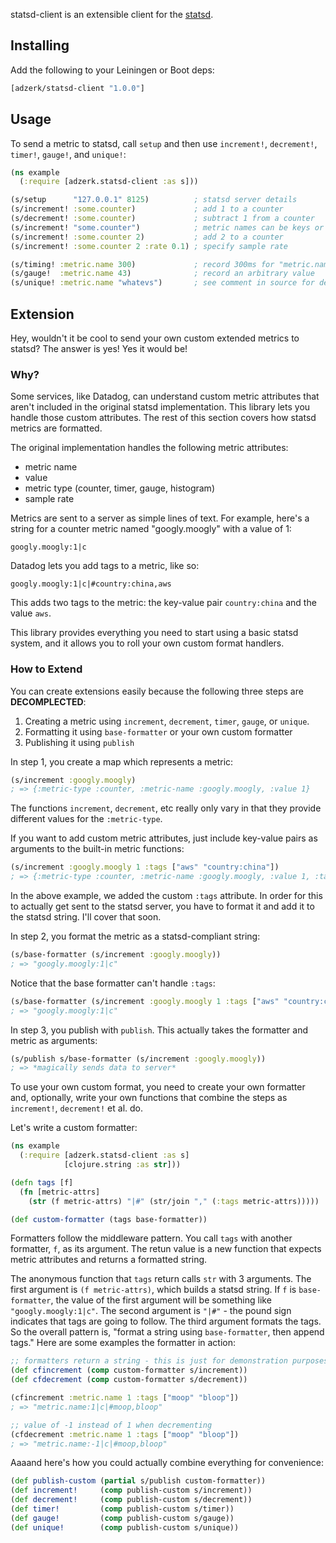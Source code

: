 statsd-client is an extensible client for the
[statsd](https://github.com/etsy/statsd).

## Installing

Add the following to your Leiningen or Boot deps:

```clojure
[adzerk/statsd-client "1.0.0"]
```

## Usage

To send a metric to statsd, call `setup` and then use `increment!`,
`decrement!`, `timer!`, `gauge!`, and `unique!`:

```clojure
(ns example
  (:require [adzerk.statsd-client :as s]))

(s/setup      "127.0.0.1" 8125)          ; statsd server details
(s/increment! :some.counter)             ; add 1 to a counter
(s/decrement! :some.counter)             ; subtract 1 from a counter
(s/increment! "some.counter")            ; metric names can be keys or strings
(s/increment! :some.counter 2)           ; add 2 to a counter
(s/increment! :some.counter 2 :rate 0.1) ; specify sample rate

(s/timing! :metric.name 300)             ; record 300ms for "metric.name"
(s/gauge!  :metric.name 43)              ; record an arbitrary value
(s/unique! :metric.name "whatevs")       ; see comment in source for details
```

## Extension

Hey, wouldn't it be cool to send your own custom extended metrics to
statsd? The answer is yes! Yes it would be!

### Why?

Some services, like Datadog, can understand custom metric attributes
that aren't included in the original statsd implementation. This
library lets you handle those custom attributes. The rest of this
section covers how statsd metrics are formatted.

The original implementation handles the following metric attributes:

* metric name
* value
* metric type (counter, timer, gauge, histogram)
* sample rate

Metrics are sent to a server as simple lines of text. For example,
here's a string for a counter metric named "googly.moogly" with a
value of 1:

```
googly.moogly:1|c
```

Datadog lets you add tags to a metric, like so:

```
googly.moogly:1|c|#country:china,aws
```

This adds two tags to the metric: the key-value pair `country:china`
and the value `aws`.

This library provides everything you need to start using a basic
statsd system, and it allows you to roll your own custom format
handlers.

### How to Extend

You can create extensions easily because the following three steps are
**DECOMPLECTED**:

1. Creating a metric using `increment`, `decrement`, `timer`, `gauge`,
   or `unique`.
2. Formatting it using `base-formatter` or your own custom formatter
3. Publishing it using `publish`

In step 1, you create a map which represents a metric:

```clojure
(s/increment :googly.moogly)
; => {:metric-type :counter, :metric-name :googly.moogly, :value 1}
```

The functions `increment`, `decrement`, etc really only vary in that
they provide different values for the `:metric-type`.

If you want to add custom metric attributes, just include key-value
pairs as arguments to the built-in metric functions:

```clojure
(s/increment :googly.moogly 1 :tags ["aws" "country:china"])
; => {:metric-type :counter, :metric-name :googly.moogly, :value 1, :tags ["aws" "country:china"]}
```

In the above example, we added the custom `:tags` attribute. In order
for this to actually get sent to the statsd server, you have to format
it and add it to the statsd string. I'll cover that soon.

In step 2, you format the metric as a statsd-compliant string:

```clojure
(s/base-formatter (s/increment :googly.moogly))
; => "googly.moogly:1|c"
```

Notice that the base formatter can't handle `:tags`:

```clojure
(s/base-formatter (s/increment :googly.moogly 1 :tags ["aws" "country:china"]))
; => "googly.moogly:1|c"
```

In step 3, you publish with `publish`. This actually takes the
formatter and metric as arguments:

```clojure
(s/publish s/base-formatter (s/increment :googly.moogly))
; => *magically sends data to server*
```

To use your own custom format, you need to create your own formatter
and, optionally, write your own functions that combine the steps as
`increment!`, `decrement!` et al. do.

Let's write a custom formatter:

```clojure
(ns example
  (:require [adzerk.statsd-client :as s]
            [clojure.string :as str]))

(defn tags [f]
  (fn [metric-attrs]
    (str (f metric-attrs) "|#" (str/join "," (:tags metric-attrs)))))

(def custom-formatter (tags base-formatter))
```

Formatters follow the middleware pattern. You call `tags` with another
formatter, `f`, as its argument. The retun value is a new function
that expects metric attributes and returns a formatted string.

The anonymous function that `tags` return calls `str` with 3
arguments. The first argument is `(f metric-attrs)`, which builds a
statsd string. If `f` is `base-formatter`, the value of the first
argument will be something like `"googly.moogly:1|c"`. The second
argument is `"|#"` - the pound sign indicates that tags are going to
follow. The third argument formats the tags. So the overall pattern
is, "format a string using `base-formatter`, then append tags." Here
are some examples the formatter in action:

```clojure
;; formatters return a string - this is just for demonstration purposes
(def cfincrement (comp custom-formatter s/increment))
(def cfdecrement (comp custom-formatter s/decrement))

(cfincrement :metric.name 1 :tags ["moop" "bloop"])
; => "metric.name:1|c|#moop,bloop"

;; value of -1 instead of 1 when decrementing
(cfdecrement :metric.name 1 :tags ["moop" "bloop"])
; => "metric.name:-1|c|#moop,bloop"
```

Aaaand here's how you could actually combine everything for
convenience:

```clojure
(def publish-custom (partial s/publish custom-formatter))
(def increment!     (comp publish-custom s/increment))
(def decrement!     (comp publish-custom s/decrement))
(def timer!         (comp publish-custom s/timer))
(def gauge!         (comp publish-custom s/gauge))
(def unique!        (comp publish-custom s/unique))
```
